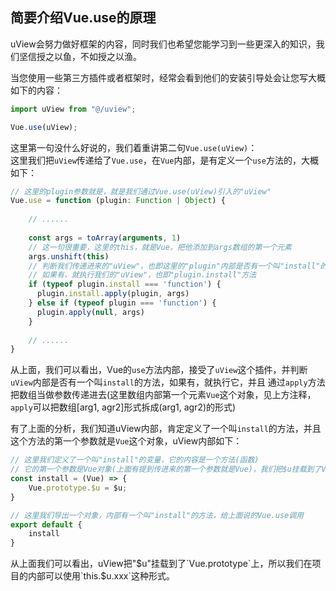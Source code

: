 ## 简要介绍Vue.use的原理

uView会努力做好框架的内容，同时我们也希望您能学习到一些更深入的知识，我们坚信授之以鱼，不如授之以渔。

当您使用一些第三方插件或者框架时，经常会看到他们的安装引导处会让您写大概如下的内容：

```js
import uView from "@/uview";

Vue.use(uView);
```

这里第一句没什么好说的，我们着重讲第二句`Vue.use(uView)`：  
这里我们把`uView`传递给了`Vue.use`，在`Vue`内部，是有定义一个`use`方法的，大概如下：  

```js
// 这里的plugin参数就是，就是我们通过Vue.use(uView)引入的"uView"
Vue.use = function (plugin: Function | Object) {
    
	// ......
	
	const args = toArray(arguments, 1)
	// 这一句很重要，这里的this，就是Vue，把他添加到args数组的第一个元素
	args.unshift(this)
	// 判断我们传递进来的"uView"，也即这里的"plugin"内部是否有一个叫"install"的方法
	// 如果有，就执行我们的"uView"，也即"plugin.install"方法
    if (typeof plugin.install === 'function') {
      plugin.install.apply(plugin, args)
    } else if (typeof plugin === 'function') {
      plugin.apply(null, args)
    }
	
	// ......
}
```

从上面，我们可以看出，Vue的`use`方法内部，接受了`uView`这个插件，并判断`uView`内部是否有一个叫`install`的方法，如果有，就执行它，并且
通过`apply`方法把数组当做参数传递进去(这里数组内部第一个元素`Vue`这个对象，见上方注释，`apply`可以把数组[arg1, agr2]形式拆成(arg1, agr2)的形式)


有了上面的分析，我们知道uView内部，肯定定义了一个叫`install`的方法，并且这个方法的第一个参数就是`Vue`这个对象，uView内部如下：

```js
// 这里我们定义了一个叫"install"的变量，它的内容是一个方法(函数)
// 它的第一个参数是Vue对象(上面有提到传进来的第一个参数就是Vue)，我们把$u挂载到了Vue.prototype中
const install = (Vue) => {
	Vue.prototype.$u = $u;
}

// 这里我们导出一个对象，内部有一个叫"install"的方法，给上面说的Vue.use调用
export default {
	install
}
```

从上面我们可以看出，uView把"$u"挂载到了`Vue.prototype`上，所以我们在项目的内部可以使用`this.$u.xxx`这种形式。
